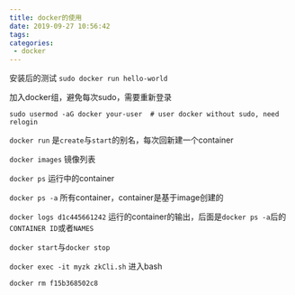 ```yaml
---
title: docker的使用
date: 2019-09-27 10:56:42
tags:
categories:
 - docker
---
```


安装后的测试 ``sudo docker run hello-world``

加入docker组，避免每次sudo，需要重新登录
```
sudo usermod -aG docker your-user  # user docker without sudo, need relogin
```

``docker run`` 是``create``与``start``的别名，每次回新建一个container

``docker images`` 镜像列表

``docker ps`` 运行中的container

``docker ps -a`` 所有container，container是基于image创建的

``docker logs d1c445661242`` 运行的container的输出，后面是``docker ps -a``后的``CONTAINER ID``或者``NAMES``

``docker start``与``docker stop``

``docker exec -it myzk zkCli.sh`` 进入bash

``docker rm f15b368502c8``
